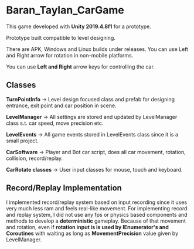 # Baran_Taylan_CarGame

This game developed with **Unity 2019.4.8f1** for a prototype. 

Prototype built compatible to level designing.

There are APK, Windows and Linux builds under releases. 
You can use Left and Right arrow for rotation in non-mobile platforms. 

You can use **Left and Right** arrow keys for controlling the car.

## Classes

**TurnPointInfo** -> Level design focused class and prefab for designing entrance, exit point and car position in scene.

**LevelManager** -> All settings are stored and updated by LevelManager class s.t. car speed, move precision etc.

**LevelEvents** -> All game events stored in LevelEvents class since it is a small project.

**CarSoftware** -> Player and Bot car script, does all car movement, rotation, collision, record/replay.

**CarRotate classes** -> User input classes for mouse, touch and keyboard.

## Record/Replay Implementation

I implemented record/replay system based on input recording since it uses very much less ram and feels real-like movement.
For implementing record and replay system, I did not use any fps or physics based components and methods to develop a **deterministic** gameplay.
Because of that movement and rotation, even if **rotation input is is used by IEnumerator's and Coroutines** with waiting as long as **MovementPrecision** value given by LevelManager.
